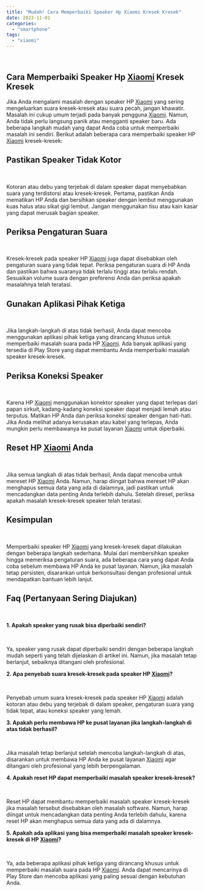 ```yaml
---
title: "Mudah! Cara Memperbaiki Speaker Hp Xiaomi Kresek Kresek"
date: 2023-11-01
categories: 
  - "smartphone"
tags: 
  - "xiaomi"
---
```


 

## Cara Memperbaiki Speaker Hp [Xiaomi](https://ajiekusumadhany.com/gadget/smartphone/xiaomi/) Kresek Kresek

Jika Anda mengalami masalah dengan speaker HP [Xiaomi](https://ajiekusumadhany.com/gadget/smartphone/xiaomi/) yang sering mengeluarkan suara kresek-kresek atau suara pecah, jangan khawatir. Masalah ini cukup umum terjadi pada banyak pengguna [Xiaomi](https://ajiekusumadhany.com/gadget/smartphone/xiaomi/). Namun, Anda tidak perlu langsung panik atau mengganti speaker baru. Ada beberapa langkah mudah yang dapat Anda coba untuk memperbaiki masalah ini sendiri. Berikut adalah beberapa cara memperbaiki speaker HP [Xiaomi](https://ajiekusumadhany.com/gadget/smartphone/xiaomi/) kresek-kresek:

## Pastikan Speaker Tidak Kotor

 

Kotoran atau debu yang terjebak di dalam speaker dapat menyebabkan suara yang terdistorsi atau kresek-kresek. Pertama, pastikan Anda mematikan HP Anda dan bersihkan speaker dengan lembut menggunakan kuas halus atau sikat gigi lembut. Jangan menggunakan tisu atau kain kasar yang dapat merusak bagian speaker.

## Periksa Pengaturan Suara

 

Kresek-kresek pada speaker HP [Xiaomi](https://ajiekusumadhany.com/gadget/smartphone/xiaomi/) juga dapat disebabkan oleh pengaturan suara yang tidak tepat. Periksa pengaturan suara di HP Anda dan pastikan bahwa suaranya tidak terlalu tinggi atau terlalu rendah. Sesuaikan volume suara dengan preferensi Anda dan periksa apakah masalahnya telah teratasi.

## Gunakan Aplikasi Pihak Ketiga

 

Jika langkah-langkah di atas tidak berhasil, Anda dapat mencoba menggunakan aplikasi pihak ketiga yang dirancang khusus untuk memperbaiki masalah suara pada HP [Xiaomi](https://ajiekusumadhany.com/gadget/smartphone/xiaomi/). Ada banyak aplikasi yang tersedia di Play Store yang dapat membantu Anda memperbaiki masalah speaker kresek-kresek.

## Periksa Koneksi Speaker

 

Karena HP [Xiaomi](https://ajiekusumadhany.com/gadget/smartphone/xiaomi/) menggunakan konektor speaker yang dapat terlepas dari papan sirkuit, kadang-kadang koneksi speaker dapat menjadi lemah atau terputus. Matikan HP Anda dan periksa koneksi speaker dengan hati-hati. Jika Anda melihat adanya kerusakan atau kabel yang terlepas, Anda mungkin perlu membawanya ke pusat layanan [Xiaomi](https://ajiekusumadhany.com/gadget/smartphone/xiaomi/) untuk diperbaiki.

## Reset HP [Xiaomi](https://ajiekusumadhany.com/gadget/smartphone/xiaomi/) Anda

 

Jika semua langkah di atas tidak berhasil, Anda dapat mencoba untuk mereset HP [Xiaomi](https://ajiekusumadhany.com/gadget/smartphone/xiaomi/) Anda. Namun, harap diingat bahwa mereset HP akan menghapus semua data yang ada di dalamnya, jadi pastikan untuk mencadangkan data penting Anda terlebih dahulu. Setelah direset, periksa apakah masalah kresek-kresek speaker telah teratasi.

## Kesimpulan

 

Memperbaiki speaker HP [Xiaomi](https://ajiekusumadhany.com/gadget/smartphone/xiaomi/) yang kresek-kresek dapat dilakukan dengan beberapa langkah sederhana. Mulai dari membersihkan speaker hingga memeriksa pengaturan suara, ada beberapa cara yang dapat Anda coba sebelum membawa HP Anda ke pusat layanan. Namun, jika masalah tetap persisten, disarankan untuk berkonsultasi dengan profesional untuk mendapatkan bantuan lebih lanjut.

## Faq (Pertanyaan Sering Diajukan)

 

**1\. Apakah speaker yang rusak bisa diperbaiki sendiri?**

 

Ya, speaker yang rusak dapat diperbaiki sendiri dengan beberapa langkah mudah seperti yang telah dijelaskan di artikel ini. Namun, jika masalah tetap berlanjut, sebaiknya ditangani oleh profesional.

**2\. Apa penyebab suara kresek-kresek pada speaker HP [Xiaomi](https://ajiekusumadhany.com/gadget/smartphone/xiaomi/)?**

 

Penyebab umum suara kresek-kresek pada speaker HP [Xiaomi](https://ajiekusumadhany.com/gadget/smartphone/xiaomi/) adalah kotoran atau debu yang terjebak di dalam speaker, pengaturan suara yang tidak tepat, atau koneksi speaker yang lemah.

**3\. Apakah perlu membawa HP ke pusat layanan jika langkah-langkah di atas tidak berhasil?**

 

Jika masalah tetap berlanjut setelah mencoba langkah-langkah di atas, disarankan untuk membawa HP Anda ke pusat layanan [Xiaomi](https://ajiekusumadhany.com/gadget/smartphone/xiaomi/) agar ditangani oleh profesional yang lebih berpengalaman.

**4\. Apakah reset HP dapat memperbaiki masalah speaker kresek-kresek?**

 

Reset HP dapat membantu memperbaiki masalah speaker kresek-kresek jika masalah tersebut disebabkan oleh masalah software. Namun, harap diingat untuk mencadangkan data penting Anda terlebih dahulu, karena reset HP akan menghapus semua data yang ada di dalamnya.

**5\. Apakah ada aplikasi yang bisa memperbaiki masalah speaker kresek-kresek di HP [Xiaomi](https://ajiekusumadhany.com/gadget/smartphone/xiaomi/)?**

 

Ya, ada beberapa aplikasi pihak ketiga yang dirancang khusus untuk memperbaiki masalah suara pada HP [Xiaomi](https://ajiekusumadhany.com/gadget/smartphone/xiaomi/). Anda dapat mencarinya di Play Store dan mencoba aplikasi yang paling sesuai dengan kebutuhan Anda.
